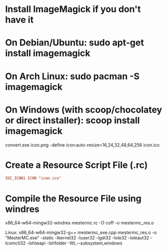 # Install ImageMagick if you don't have it
# On Debian/Ubuntu: sudo apt-get install imagemagick
# On Arch Linux: sudo pacman -S imagemagick
# On Windows (with scoop/chocolatey or direct installer): scoop install imagemagick

convert.exe icon.png -define icon:auto-resize=16,24,32,48,64,256 icon.ico

# Create a Resource Script File (.rc)
```mestermc.rc
IDI_ICON1 ICON "icon.ico"
```
# Compile the Resource File using windres

x86_64-w64-mingw32-windres mestermc.rc -O coff -o mestermc_res.o

Linux:
x86_64-w64-mingw32-g++ mestermc_exe.cpp mestermc_res.o -o "MesterMC.exe" -static -lkernel32 -luser32 -lgdi32 -lole32 -loleaut32 -lcomctl32 -lshlwapi -lshfolder -Wl,--subsystem,windows
